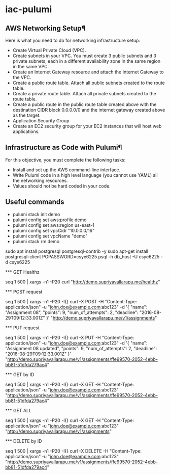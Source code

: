 # iac-pulumi

## AWS Networking Setup¶
Here is what you need to do for networking infrastructure setup:

- Create Virtual Private Cloud (VPC).
- Create subnets in your VPC. You must create 3 public subnets and 3 private subnets, each in a different availability zone in the same region in the same VPC.
- Create an Internet Gateway resource and attach the Internet Gateway to the VPC.
- Create a public route table. Attach all public subnets created to the route table.
- Create a private route table. Attach all private subnets created to the route table.
- Create a public route in the public route table created above with the destination CIDR block 0.0.0.0/0 and the internet gateway created above as the target.
- Application Security Group
- Create an EC2 security group for your EC2 instances that will host web applications.

## Infrastructure as Code with Pulumi¶
For this objective, you must complete the following tasks:

- Install and set up the AWS command-line interface.
- Write Pulumi code in a high level language (you cannot use YAML) all the networking resources.
- Values should not be hard coded in your code.


## Useful commands 

- pulumi stack init demo
- pulumi config set aws:profile demo
- pulumi config set aws:region us-east-1
- pulumi config set vpcCidr "10.0.0.0/16"
- pulumi config set vpcName "demo"
- pulumi stack rm demo


sudo apt install postgresql postgresql-contrib -y
sudo apt-get install postgresql-client
PGPASSWORD=csye6225 psql -h db_host -U csye6225 -d csye6225



*** GET Healthz

seq 1 500 | xargs -n1 -P20  curl "http://demo.supriyavallarapu.me/healthz"

*** POST request

seq 1 500 | xargs -n1 -P20 -I{} curl -X POST -H "Content-Type: application/json" -u "john.doe@example.com:abc123" -d '{
    "name": "Assignment 08",
    "points": 9,
    "num_of_attempts": 2,
    "deadline": "2016-08-29T09:12:33.001Z"
}' "http://demo.supriyavallarapu.me/v1/assignments"


*** PUT request

seq 1 500 | xargs -n1 -P20 -I{} curl -X PUT -H "Content-Type: application/json" -u "john.doe@example.com:abc123" -d '{
    "name": "Assignment 08 updated",
    "points": 9,
    "num_of_attempts": 2,
    "deadline": "2016-08-29T09:12:33.001Z"
}' "http://demo.supriyavallarapu.me/v1/assignments/ffe99570-2052-4ebb-bb81-51dfda279ac4"


*** GET by ID

seq 1 500 | xargs -n1 -P20 -I{} curl -X GET -H "Content-Type: application/json" -u "john.doe@example.com:abc123" "http://demo.supriyavallarapu.me/v1/assignments/ffe99570-2052-4ebb-bb81-51dfda279ac4"


*** GET ALL

seq 1 500 | xargs -n1 -P20 -I{} curl -X GET -H "Content-Type: application/json" -u "john.doe@example.com:abc123" "http://demo.supriyavallarapu.me/v1/assignments"

*** DELETE by ID

seq 1 500 | xargs -n1 -P20 -I{} curl -X DELETE -H "Content-Type: application/json" -u "john.doe@example.com:abc123" "http://demo.supriyavallarapu.me/v1/assignments/ffe99570-2052-4ebb-bb81-51dfda279ac4"
